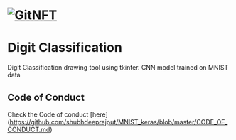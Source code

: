 # [![GitNFT](https://img.shields.io/badge/%F0%9F%94%AE-Open%20in%20GitNFT-darkviolet?style=for-the-badge)](https://gitnft.quine.sh/app/commits/list/repo/MNIST_keras)
# Digit Classification
Digit Classification drawing tool using tkinter. CNN model trained on MNIST data
## Code of Conduct 
Check the Code of conduct [here] (https://github.com/shubhdeeprajput/MNIST_keras/blob/master/CODE_OF_CONDUCT.md)
